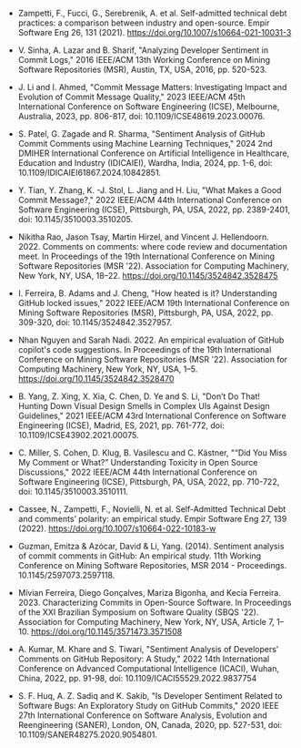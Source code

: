 * Zampetti, F., Fucci, G., Serebrenik, A. et al. Self-admitted technical debt practices: a comparison between industry and open-source. Empir Software Eng 26, 131 (2021). https://doi.org/10.1007/s10664-021-10031-3

* V. Sinha, A. Lazar and B. Sharif, "Analyzing Developer Sentiment in Commit Logs," 2016 IEEE/ACM 13th Working Conference on Mining Software Repositories (MSR), Austin, TX, USA, 2016, pp. 520-523.

* J. Li and I. Ahmed, "Commit Message Matters: Investigating Impact and Evolution of Commit Message Quality," 2023 IEEE/ACM 45th International Conference on Software Engineering (ICSE), Melbourne, Australia, 2023, pp. 806-817, doi: 10.1109/ICSE48619.2023.00076.

* S. Patel, G. Zagade and R. Sharma, "Sentiment Analysis of GitHub Commit Comments using Machine Learning Techniques," 2024 2nd DMIHER International Conference on Artificial Intelligence in Healthcare, Education and Industry (IDICAIEI), Wardha, India, 2024, pp. 1-6, doi: 10.1109/IDICAIEI61867.2024.10842851.

* Y. Tian, Y. Zhang, K. -J. Stol, L. Jiang and H. Liu, "What Makes a Good Commit Message?," 2022 IEEE/ACM 44th International Conference on Software Engineering (ICSE), Pittsburgh, PA, USA, 2022, pp. 2389-2401, doi: 10.1145/3510003.3510205.

* Nikitha Rao, Jason Tsay, Martin Hirzel, and Vincent J. Hellendoorn. 2022. Comments on comments: where code review and documentation meet. In Proceedings of the 19th International Conference on Mining Software Repositories (MSR '22). Association for Computing Machinery, New York, NY, USA, 18–22. https://doi.org/10.1145/3524842.3528475

* I. Ferreira, B. Adams and J. Cheng, "How heated is it? Understanding GitHub locked issues," 2022 IEEE/ACM 19th International Conference on Mining Software Repositories (MSR), Pittsburgh, PA, USA, 2022, pp. 309-320, doi: 10.1145/3524842.3527957.

* Nhan Nguyen and Sarah Nadi. 2022. An empirical evaluation of GitHub copilot's code suggestions. In Proceedings of the 19th International Conference on Mining Software Repositories (MSR '22). Association for Computing Machinery, New York, NY, USA, 1–5. https://doi.org/10.1145/3524842.3528470

* B. Yang, Z. Xing, X. Xia, C. Chen, D. Ye and S. Li, "Don’t Do That! Hunting Down Visual Design Smells in Complex UIs Against Design Guidelines," 2021 IEEE/ACM 43rd International Conference on Software Engineering (ICSE), Madrid, ES, 2021, pp. 761-772, doi: 10.1109/ICSE43902.2021.00075.

* C. Miller, S. Cohen, D. Klug, B. Vasilescu and C. Kästner, "“Did You Miss My Comment or What?” Understanding Toxicity in Open Source Discussions," 2022 IEEE/ACM 44th International Conference on Software Engineering (ICSE), Pittsburgh, PA, USA, 2022, pp. 710-722, doi: 10.1145/3510003.3510111.

* Cassee, N., Zampetti, F., Novielli, N. et al. Self-Admitted Technical Debt and comments’ polarity: an empirical study. Empir Software Eng 27, 139 (2022). https://doi.org/10.1007/s10664-022-10183-w

* Guzman, Emitza & Azócar, David & Li, Yang. (2014). Sentiment analysis of commit comments in GitHub: An empirical study. 11th Working Conference on Mining Software Repositories, MSR 2014 - Proceedings. 10.1145/2597073.2597118.

* Mívian Ferreira, Diego Gonçalves, Mariza Bigonha, and Kecia Ferreira. 2023. Characterizing Commits in Open-Source Software. In Proceedings of the XXI Brazilian Symposium on Software Quality (SBQS '22). Association for Computing Machinery, New York, NY, USA, Article 7, 1–10. https://doi.org/10.1145/3571473.3571508

* A. Kumar, M. Khare and S. Tiwari, "Sentiment Analysis of Developers’ Comments on GitHub Repository: A Study," 2022 14th International Conference on Advanced Computational Intelligence (ICACI), Wuhan, China, 2022, pp. 91-98, doi: 10.1109/ICACI55529.2022.9837754

* S. F. Huq, A. Z. Sadiq and K. Sakib, "Is Developer Sentiment Related to Software Bugs: An Exploratory Study on GitHub Commits," 2020 IEEE 27th International Conference on Software Analysis, Evolution and Reengineering (SANER), London, ON, Canada, 2020, pp. 527-531, doi: 10.1109/SANER48275.2020.9054801.
